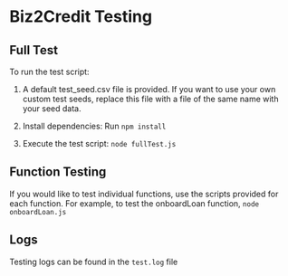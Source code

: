 # Biz2Credit Testing

## Full Test

To run the test script:
   
1. A default test_seed.csv file is provided. If you want to use your own 
custom test seeds, replace this file with a file of the same name with your
seed data.

2. Install dependencies: Run `npm install`

3. Execute the test script: `node fullTest.js`

## Function Testing

If you would like to test individual functions, use the scripts provided for
each function. For example, to test the onboardLoan function, `node onboardLoan.js`

## Logs

Testing logs can be found in the `test.log` file
